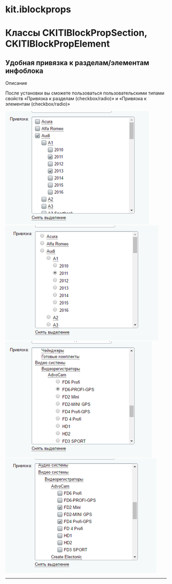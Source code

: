 # kit.iblockprops

# Классы CKITIBlockPropSection, CKITIBlockPropElement
## Удобная привязка к разделам/элементам инфоблока

Описание 

После установки вы сможете пользоваться пользовательскими типами свойств «Привязка к разделам (checkbox/radio)» и «Привязка к элементам (checkbox/radio)»

![alt-текст](img_md/screens_1.png "1")
![alt-текст](img_md/screens_2.png "1")
![alt-текст](img_md/screens_3.png "1")
![alt-текст](img_md/screens_4.png "1")

---